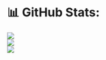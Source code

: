 # 📊 GitHub Stats:
![](https://github-readme-stats.vercel.app/api?username=IShaLinI&theme=nightowl&hide_border=false&include_all_commits=true&count_private=true)<br/>
![](https://github-readme-streak-stats.herokuapp.com/?user=IShaLinI&theme=nightowl&hide_border=false)<br/>
![](https://github-readme-stats.vercel.app/api/top-langs/?username=IShaLinI&theme=nightowl&hide_border=false&include_all_commits=true&count_private=true&layout=compact)
